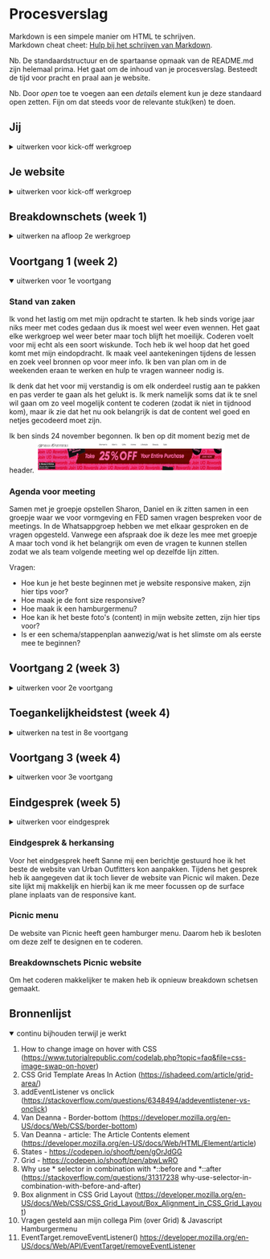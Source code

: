 # Procesverslag
Markdown is een simpele manier om HTML te schrijven.  
Markdown cheat cheet: [Hulp bij het schrijven van Markdown](https://github.com/adam-p/markdown-here/wiki/Markdown-Cheatsheet).

Nb. De standaardstructuur en de spartaanse opmaak van de README.md zijn helemaal prima. Het gaat om de inhoud van je procesverslag. Besteedt de tijd voor pracht en praal aan je website.

Nb. Door *open* toe te voegen aan een *details* element kun je deze standaard open zetten. Fijn om dat steeds voor de relevante stuk(ken) te doen.





## Jij

<details>
<summary>uitwerken voor kick-off werkgroep</summary>

### Auteur:
Melissa Roquas

#### Je startniveau:
Blauw

#### Je focus:
Surface plane
 
</details>





## Je website

<details>
<summary>uitwerken voor kick-off werkgroep</summary>

### Je opdracht:
link website: https://www.urbanoutfitters.com/

#### Screenshot(s) van de eerste pagina (small screen): 
Muziek pagina 
<img src="images/image1.png" width="375px" alt="Muziek pagina - Urban Outfitters">

#### Screenshot(s) van de tweede pagina (small screen):
Product pagina
<img src="images/image2.png" width="375px" alt="Product (vinyl) pagina - Urban Outfitters">
 
</details>



## Breakdownschets (week 1)

<details>

<summary>uitwerken na afloop 2e werkgroep</summary>

### de hele pagina (mobile): 
<img src="images/mobile-homepage.png" width="375px" alt="breakdown van de hele pagina">

### pagina 2 (product) (mobile)
<img src="images/product-overzicht.png" width="375px" alt="breakdown van de hele pagina">

<img src="images/product-vinyl.png" width="375px" alt="breakdown van de pagina 2">

<img src="images/product.png" width="375px" alt="breakdown van de pagina 2">



### de hele pagina: 
<img src="images/schets1-home.png" width="375px" alt="breakdown van de hele pagina">

### section van homepage: 
<img src="images/schets2-section.png" width="375px" alt="breakdown van de hele pagina">

### pagina 2 (product)
<img src="images/schets3-product.png" width="375px" alt="breakdown van de pagina 2">


### dynamisch deel (bijv menu): 
<img src="images/schets5-menu.png" width="375px" alt="breakdown van het menu">


</details>





## Voortgang 1 (week 2)

<details open>
<summary>uitwerken voor 1e voortgang</summary>

### Stand van zaken

Ik vond het lastig om met mijn opdracht te starten. Ik heb sinds vorige jaar niks meer met codes gedaan dus ik moest wel weer even wennen. Het gaat elke werkgroep wel weer beter maar toch blijft het moeilijk. Coderen voelt voor mij echt als een soort wiskunde. Toch heb ik wel hoop dat het goed komt met mijn eindopdracht. Ik maak veel aantekeningen tijdens de lessen en zoek veel bronnen op voor meer info. Ik ben van plan om in de weekenden eraan te werken en hulp te vragen wanneer nodig is.

Ik denk dat het voor mij verstandig is om elk onderdeel rustig aan te pakken en pas verder te gaan als het gelukt is. Ik merk namelijk soms dat ik te snel wil gaan om zo veel mogelijk content te coderen (zodat ik niet in tijdnood kom), maar ik zie dat het nu ook belangrijk is dat de content wel goed en netjes gecodeerd moet zijn. 

Ik ben sinds 24 november begonnen. Ik ben op dit moment bezig met de header.
<img src="images/headerstart.png" width="375px" alt="homepage met header">


### Agenda voor meeting
Samen met je groepje opstellen
Sharon, Daniel en ik zitten samen in een groepje waar we voor vormgeving en FED samen vragen bespreken voor de meetings. In de Whatsappgroep hebben we met elkaar gesproken en de vragen opgesteld. Vanwege een afspraak doe ik deze les mee met groepje A maar toch vond ik het belangrijk om even de vragen te kunnen stellen zodat we als team volgende meeting wel op dezelfde lijn zitten.

Vragen:
- Hoe kun je het beste beginnen met je website responsive maken, zijn hier tips voor?
- Hoe maak je de font size responsive?
- Hoe maak ik een hamburgermenu?
- Hoe kan ik het beste foto's (content) in mijn website zetten, zijn hier tips voor?
- Is er een schema/stappenplan aanwezig/wat is het slimste om als eerste mee te beginnen?


</details>





## Voortgang 2 (week 3)

<details>
<summary>uitwerken voor 2e voortgang</summary>

### Stand van zaken

Vorige week had ik alleen de header en nav afgemaakt. Deze week ben ik iets verder, ik heb de foto's met een grid in mn site gezet. Vanwege persoonlijke omstandigheden deze week heb ik minder tijd aan FED kunnen besteden dan op de planning stond, hierbij mis ik ook het feedback gesprek deze vrijdag. Op dit moment loop ik met coderen niet tegen veel dingen aan, ik moet alleen het tempo een verhogen voor de deadline.  Ik heb wel met Daniel en Sharon gesproken via Whatsapp of we nog vragen hadden. Sharon had een aantal vragen die ze graag wilt weten tijdens de meeting.

<img src="images/week2home.png" width="375px" alt="Homescreen">

<img src="images/week2home2.png" width="375px" alt="Homescreen deel 2">

<img src="images/week2home3.png" width="375px" alt="Homescreen deel 3">

Responsive:

<img src="images/week2home4.png" width="375px" alt="Homescreen mobile">

<img src="images/week2home5.png" width="375px" alt="Homescreen mobile deel 2">

<img src="images/week2home6.png" width="375px" alt="Homescreen mobile deel 3">

<img src="images/week2home7.gif" width="375px" alt="Animatie">

</details>



## Toegankelijkheidstest (week 4)

<details>
<summary>uitwerken na test in 8e voortgang</summary>

### Bevindingen
Lijst met je bevindingen die in de test naar voren kwamen:

#### Beperking - Spasme/Parkinson
Korte omschrijving: Het apparaatje gaf veel schrokken op mn arm waardoor ik niet goed op mn site kon focussen. Door de trillingen kon ik niet goed scrollen en klikte ik per ongeluk op sommige afbeeldingen (terwijl het niet de bedoeling was). 

Oplossingen:
- Scrollen door middel van een knop, want scrollen ging heel lastig omdat de hand niet normaal het trackpad kan bedienen
- In en uitzoomen aanpassen

<img src="images/test1.jpg" width="375px" alt="Test spasme">


#### Berperking - Afleiding 

Korte omschrijving:  Nina heeft de tekst op mijn site getest. We hebben gekeken naar concentratie problemen dat de gebruiker kan hebben tijdens het gebruiken van de website. We hebben gemerkt dat de afbeeldingen heel groot zijn op de homepage. Toen nina met de ballon in de luch aan het spelen was scrollde ze langs de foto’s. Ik vroeg vervolgens aan haar of ze nog wist wat de eerste afbeelding was. Ze zei dat het iets met make up was, maar dit klopte niet. Ze gaf toe dat ze het lastig vond om te onthouden wat er op de pagina stond.

Oplossing: Minder grote afbeeldingen met minder drukke kleuren.


#### Berperking - Slecht zicht (brillen)

Korte omschrijving: Nina en ik hebben samen een aantal brillen gebruikt waar we verschillende beperkingen aan het oog konden testen. Nina heeft mn pagina gekeken, ze had bij alle brillen een probleem met de grootte van de afbeeldingen. Voor haar was het niet helemaal duidelijk dat de pagina een webshop was omdat het meer op een fotogallerij lijkt. De kopjes en broodtekst zijn niet goed te zien.

Oplossing: Grotere koppen en broodtekst op de pagina

<img src="images/test2.jpg" width="375px" alt="Test brillen">


#### Voice-over
Korte omschrijving: Ik heb de voice-over van mijn computer aangezet en ben gaan testen op mijn eigen pagina. De volgorde van de voice-over ging prima. Ik merkte wel dat hij tijdens mijn ‘verborgen’ hamburger menu ook alle linkjes opgenoemd werden. Dit was wel vervelend omdat deze niet op de pagina te zien zijn. Ook merkte ik dat ik veel unlabelde foto’s had, hierdoor weet de gebruiker niet wat er op de pagina te zien is. Dit is super vervelend voor de gebruiker.

Tijdens de les is Sanne langs me gelopen, hij heeft samen met mij besproken dat mijn foto gallery (met wisselende foto) niet heel gebruiksvriendelijk is. Hij gaf aan om hier een oplossing voor te bedenken, deze oplossing hoeft niet in mijn eindopdracht.

Oplossing: Overal alt texts toevoegen


#### Alleen toetsenbord gebruiken
Korte omschrijving: Ik heb de “tab” optie op mijn toetsenbord gebruikt om te kijken wat er precies geselecteerd werd op mijn site. Alle linkjes werden geselecteerd maar de focus state heb ik nog niet in mijn site toegepast. Op dit moment zie ik alleen de kleur van het Apple systeem (roze).

Oplossing: Focus state toevoegen

</details>





## Voortgang 3 (week 4)

<details>
<summary>uitwerken voor 3e voortgang</summary>
Ik heb deze week gewerkt aan mijn grid en gallery. Ik ben best trots dat het gelukt is want het duurde heel lang. Ik maak me wel een beetje zorgen dat ik mijn eindopdracht niet af ga krijgen. De deadline komt wel heel dichtbij en ik heb nog maar de helft van mijn homepage af waar ook nog dingen veranderd aan moeten worden. Alle afbeeldingen zijn nu webp en ik moet deze nog omzetten naar png. Daarnaast is mijn code nog een rommel en staan er veel overige dingen in die nog verbeterd moeten worden. Ik ben wel een beetje zenuwachtig voor mijn feedbackgesprek.

In de Whatsapp groep heb ik nog aan Sharon en Daniel gevraagd of ze vragen hadden. 

### Stand van zaken
<img src="images/week2home.png" width="375px" alt="Homescreen">

<img src="images/week2home2.png" width="375px" alt="Homescreen deel 2">

<img src="images/week2home3.png" width="375px" alt="Homescreen deel 3">

Responsive:

<img src="images/week2home4.png" width="375px" alt="Homescreen mobile">

<img src="images/week2home5.png" width="375px" alt="Homescreen mobile deel 2">

<img src="images/week2home6.png" width="375px" alt="Homescreen mobile deel 3">

<img src="images/week2home7.gif" width="375px" alt="Animatie">

De code:

<img src="images/codeweek3-1.png" width="375px" alt="Code deel 1">

<img src="images/codeweek3-2.png" width="375px" alt="Code deel 2">

<img src="images/codeweek3-3.png" width="375px" alt="Code deel 3">

<img src="images/codeweek3-4.png" width="375px" alt="Code deel 3">




### Agenda voor meeting
Voor deze meeting hadden we geen agenda. Sharon en ik hebben allebei onze code laten zien aan Deanne en Yunus.

### Verslag van meeting
Dit gesprek was een beetje confronterend voor mij. Ik was vorige week vanwege omstandigheden niet bij het gesprek dus heb ik geen feedback kunnen krijgen op mijn code. Deze week liet ik mijn code zien maar het was niet goed. Ik had veel DIV’s gebruikt die er allemaal uit moesten. Daarnaast klopte heel veel dingen niet en moet ik meer met meer selectoren werken. Ik moet wel toegeven dat ik mijn code ook nog niet had ‘opgeschoond’ dus er zaten nog veel te veel extra dingen in die er nog uit moesten. Daarnaast was mijn CSS bestand ook nog best wel rommelig. Ik had zo veel mogelijk proberen te maken maar merkte dat ik beter stapje voor stapje mijn werk kan aanpakken. Deanne en Yunes hebben goed feedback gegeven, ze gaven aan dat ze wel hard voor me waren maar ik moet eerlijk toegeven dat ik dat wel even nodig had. Sanne kwam ook nog in een meeting. Deanne gaf aan mij aan dat ik beter alles naar mobile first kon zetten. Ik dacht namelijk dat mobile first alleen voor de studenten was die hadden gekozen voor de responsive kant. Sanne gaf aan dat ik mijn eerste pagina wel voor desktop mocht houden als ik al mn DIV's zou weghalen. Ik had ook 2 menu's in mijn pagina, namelijk de mobile en desktop versie. Ik moest van deze menu's één menu maken.

</details>





## Eindgesprek (week 5)

<details>
<summary>uitwerken voor eindgesprek</summary>

### Stand van zaken
Na het laatste feedback gesprek had ik nog een halve week om aan mijn code te werken. Deanna had aangegeven dat ik al mijn DIV's eerst moest weghalen. Dit heb ik gelijk gedaan maar mijn hele code moest opnieuw geschreven worden. Ik moet toegeven dat dit heel stressvol was en ik me slecht voelde omdat ik hard aan mn grid en gallery had gewerkt. Vervolgens heb ik mijn HTML en CSS opgeschoond en overige dingen weggehaald. Ik heb aan mijn collega van werk een aantal vragen gesteld hoe ik het beste het grid en hamburgermenu kon aanpakken. Hij had een lijstje genoteerd naar dingen waar ik online naar kon kijken. Ik ben daarna hard aan de slag gegaan met een oplossing te zoeken om mijn grid zonder DIV's te maken. Dat is uiteindelijk gelukt. Vervolgens heb ik hard aan mijn hamburger menu gewerkt dat goed gelukt is. 

Het is mijn uiteindelijk niet gelukt aan mijn tweede pagina te werken. Ik ga vragen bij het gesprek of ik van website mag wisselen want de Urban Outfitters website vind ik echt te moeilijk om uit te werken. Als ik ook naar de broncode kijken van Urban Outfitters zit dit vol met DIV's dus ik heb geen idee hoe ik dit met andere selectoren moet maken. Ik heb er veel tijd ingestoken maar toch is het me niet gelukt om de eerste pagina af te ronden voor de deadline.

### Screenshot(s)

<img src="images/eind1.png" width="375px" alt="Code deel 1">

<img src="images/eind2.png" width="375px" alt="Code deel 2">

<img src="images/eind3.png" width="375px" alt="Code deel 3">

<img src="images/eind4.png" width="375px" alt="Code deel 4">




</details>

### Eindgesprek & herkansing

Voor het eindgesprek heeft Sanne mij een berichtje gestuurd hoe ik het beste de website van Urban Outfitters kon aanpakken. Tijdens het gesprek heb ik aangegeven dat ik toch liever de website van Picnic wil maken. Deze site lijkt mij makkelijk en hierbij kan ik me meer focussen op de surface plane inplaats van de responsive kant. 

### Picnic menu

De website van Picnic heeft geen hamburger menu. Daarom heb ik besloten om deze zelf te designen en te coderen.


### Breakdownschets Picnic website

Om het coderen makkelijker te maken heb ik opnieuw breakdown schetsen gemaakt.



## Bronnenlijst

<details open>
<summary>continu bijhouden terwijl je werkt</summary>

1. How to change image on hover with CSS (https://www.tutorialrepublic.com/codelab.php?topic=faq&file=css-image-swap-on-hover)
2. CSS Grid Template Areas In Action (https://ishadeed.com/article/grid-area/)
3. addEventListener vs onclick (https://stackoverflow.com/questions/6348494/addeventlistener-vs-onclick)
4. Van Deanna - Border-bottom (https://developer.mozilla.org/en-US/docs/Web/CSS/border-bottom)
5. Van Deanna - article: The Article Contents element (https://developer.mozilla.org/en-US/docs/Web/HTML/Element/article)
6. States - https://codepen.io/shooft/pen/gOrJdGG
7. Grid - https://codepen.io/shooft/pen/abwLwRO
8. Why use * selector in combination with *::before and *::after (https://stackoverflow.com/questions/31317238 why-use-selector-in-combination-with-before-and-after)
9. Box alignment in CSS Grid Layout (https://developer.mozilla.org/en-US/docs/Web/CSS/CSS_Grid_Layout/Box_Alignment_in_CSS_Grid_Layout)
10. Vragen gesteld aan mijn collega Pim (over Grid) & Javascript Hamburgermenu
11. EventTarget.removeEventListener() https://developer.mozilla.org/en-US/docs/Web/API/EventTarget/removeEventListener
</details>